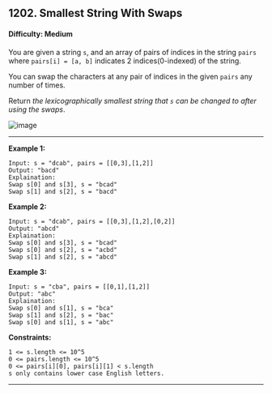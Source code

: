 ## 1202. Smallest String With Swaps



#### Difficulty: Medium

You are given a string ```s```, and an array of pairs of indices in the string ```pairs``` where ```pairs[i] = [a, b]``` indicates 2 indices(0-indexed) of the string.

You can swap the characters at any pair of indices in the given ```pairs``` any number of times.

Return _the lexicographically smallest string that ```s``` can be changed to after using the swaps_.

![image](https://user-images.githubusercontent.com/35042430/211417589-38e64021-9824-4dd6-9b2c-b14089b5375e.png)

---

__Example 1:__
```
Input: s = "dcab", pairs = [[0,3],[1,2]]
Output: "bacd"
Explaination: 
Swap s[0] and s[3], s = "bcad"
Swap s[1] and s[2], s = "bacd"
```

__Example 2:__
```
Input: s = "dcab", pairs = [[0,3],[1,2],[0,2]]
Output: "abcd"
Explaination: 
Swap s[0] and s[3], s = "bcad"
Swap s[0] and s[2], s = "acbd"
Swap s[1] and s[2], s = "abcd"
```

__Example 3:__
```
Input: s = "cba", pairs = [[0,1],[1,2]]
Output: "abc"
Explaination: 
Swap s[0] and s[1], s = "bca"
Swap s[1] and s[2], s = "bac"
Swap s[0] and s[1], s = "abc"
```

__Constraints:__
```
1 <= s.length <= 10^5
0 <= pairs.length <= 10^5
0 <= pairs[i][0], pairs[i][1] < s.length
s only contains lower case English letters.
```

---
